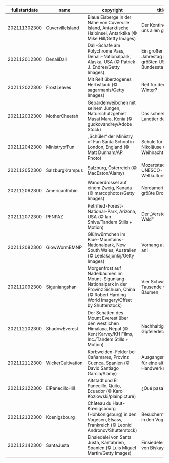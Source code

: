 |fullstartdate|name|copyright|title|image|
|--|--|--|--|--|
202111302300|CuvervilleIsland|Blaue Eisberge in der Nähe von Cuverville Island, Antarktische Halbinsel, Antarktika (© Mike Hill/Getty Images)|Der Kontinent, der uns allen gehört|![](/de-DE/2021/12/202111302300CuvervilleIsland.jpg)|
202112012300|DenaliDall|Dall-Schafe am Polychrome Pass, Denali-Nationalpark, Alaska, USA (© Patrick J. Endres/Getty Images)|Ein großer Jahrestag im größten US-Bundesstaat|![](/de-DE/2021/12/202112012300DenaliDall.jpg)|
202112022300|FrostLeaves|Mit Reif überzogenes Herbstlaub (© sagarmanis/Getty Images)|Reif für den Winter?|![](/de-DE/2021/12/202112022300FrostLeaves.jpg)|
202112032300|MotherCheetah|Gepardenweibchen mit seinem Jungen, Naturschutzgebiet Masai Mara, Kenia (© gudkovandrey/Adobe Stock)|Das schnellste Landtier der Welt|![](/de-DE/2021/12/202112032300MotherCheetah.jpg)|
202112042300|MinistryofFun|„Schüler“ der Ministry of Fun Santa School in London, England (© Matt Dunham/AP Photo)|Schule für Nikoläuse und Weihnachtsmänner|![](/de-DE/2021/12/202112042300MinistryofFun.jpg)|
202112052300|SalzburgKrampus|Salzburg, Österreich (© MacEaton/Alamy)|Mozartstadt und UNESCO-Weltkulturerbe|![](/de-DE/2021/12/202112052300SalzburgKrampus.jpg)|
202112062300|AmericanRobin|Wanderdrossel auf einem Zweig, Kanada (© marcophotos/Getty Images)|Nordamerikas größte Drosselart|![](/de-DE/2021/12/202112062300AmericanRobin.jpg)|
202112072300|PFNPAZ|Petrified-Forest-National-Park, Arizona, USA (© Ian Shive/Tandem Stills + Motion)|Der „Versteinerte Wald“|![](/de-DE/2021/12/202112072300PFNPAZ.jpg)|
202112082300|GlowWormBMNP|Glühwürmchen im Blue-Mountains-Nationalpark, New South Wales, Australien (© Leelakajonkij/Getty Images)|Vorhang auf, Spot an!|![](/de-DE/2021/12/202112082300GlowWormBMNP.jpg)|
202112092300|Siguniangshan|Morgenfrost auf Nadelbäumen im Mount-Siguniang-Nationalpark in der Provinz Sichuan, China (© Robert Harding World Imagery/Offset by Shutterstock)|Vier Schwestern, Tausende von Bäumen|![](/de-DE/2021/12/202112092300Siguniangshan.jpg)|
202112102300|ShadowEverest|Der Schatten des Mount Everest über den westlichen Himalaya, Nepal (© Kent Karvey/KH Films, Inc./Tandem Stills + Motion)|Nachhaltige Gipfelerlebnisse|![](/de-DE/2021/12/202112102300ShadowEverest.jpg)|
202112112300|WickerCultivation|Korbweiden-Felder bei Cañamares, Provinz Cuenca, Spanien (© David Santiago Garcia/Alamy)|Ausgangsmaterial für eine alte Handwerkskunst|![](/de-DE/2021/12/202112112300WickerCultivation.jpg)|
202112122300|ElPanecilloHill|Altstadt und El Panecillo, Quito, Ecuador (© Karol Kozlowski/plainpicture)|¿Qué pasa, Quito?|![](/de-DE/2021/12/202112122300ElPanecilloHill.jpg)|
202112132300|Koenigsbourg|Château du Haut-Kœnigsbourg (Hohkönigsburg) in den Vogesen, Elsass, Frankreich (© Leonid Andronov/Shutterstock)|Besuchermagnet in den Vogesen|![](/de-DE/2021/12/202112132300Koenigsbourg.jpg)|
202112142300|SantaJusta|Einsiedelei von Santa Justa, Kantabrien, Spanien (© Luis Miguel Martin/Getty Images)|Einsiedelei am Golf von Biskaya|![](/de-DE/2021/12/202112142300SantaJusta.jpg)|
